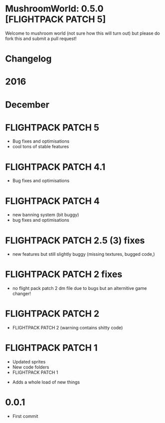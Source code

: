# MushroomWorld: 0.5.0 [FLIGHTPACK PATCH 5]
Welcome to mushroom world (not sure how this will turn out) but please do fork this and submit a pull request!

# Changelog

# 2016
# December

# FLIGHTPACK PATCH 5
- Bug fixes and optimisations
- cool tons of stable features

# FLIGHTPACK PATCH 4.1
- Bug fixes and optimisations

# FLIGHTPACK PATCH 4 
- new banning system (bit buggy)
- bug fixes and optimisations

# FLIGHTPACK PATCH 2.5 (3) fixes
- new features but still slightly buggy (missing textures, bugged code,)

# FLIGHTPACK PATCH 2 fixes
- no flight pack patch 2 dm file due to bugs but an alternitive game changer!

# FLIGHTPACK PATCH 2
- FLIGHTPACK PATCH 2 (warning contains shitty code)

# FLIGHTPACK PATCH 1
- Updated sprites
- New code folders
- FLIGHTPACK PATCH 1
* Adds a whole load of new things 

# 0.0.1
- First commit